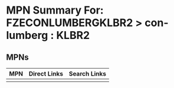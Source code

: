 



# MPN Summary For: FZECONLUMBERGKLBR2 > con-lumberg : KLBR2

## MPNs
  

|MPN|Direct Links|Search Links|
| :--- | :--- | :--- |
||||
